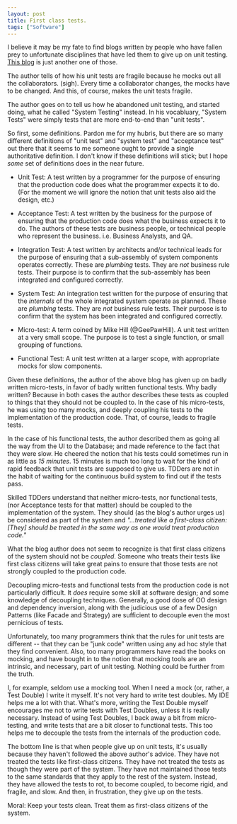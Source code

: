 ```yaml
---
layout: post
title: First class tests.
tags: ["Software"]
---
```

I believe it may be my fate to find blogs written by people who have fallen prey to unfortunate disciplines that have led them to give up on unit testing.  [This blog](https://techbeacon.com/1-unit-testing-best-practice-stop-doing-it) is just another one of those.

The author tells of how his unit tests are fragile because he mocks out all the collaborators.  (sigh).  Every time a collaborator changes, the mocks have to be changed.  And this, of course, makes the unit tests fragile.

The author goes on to tell us how he abandoned unit testing, and started doing, what he called "System Testing" instead.  In his vocabluary, "System Tests" were simply tests that are more end-to-end than "unit tests".

So first, some definitions.  Pardon me for my hubris, but there are so many different definitions of "unit test" and "system test" and "acceptance test" out there that it seems to me someone ought to provide a single authoritative definition.  I don't know if these definitions will stick; but I hope _some_ set of definitions does in the near future.

* Unit Test: A test written by a programmer for the purpose of ensuring that the production code does what the programmer expects it to do. (For the moment we will ignore the notion that unit tests also aid the design, etc.)

* Acceptance Test: A test written by the business for the purpose of ensuring that the production code does what the business expects it to do.  The authors of these tests are business people, or technical people who represent the business.  i.e. Business Analysts, and QA. 

* Integration Test: A test written by architects and/or technical leads for the purpose of ensuring that a sub-assembly of system components operates correctly.  These are _plumbing_ tests.  They are _not_ business rule tests.  Their purpose is to confirm that the sub-assembly has been integrated and configured correctly.

* System Test: An integration test written for the purpose of ensuring that the _internals_ of the whole integrated system operate as planned.  These are _plumbing_ tests.  They are _not_ business rule tests.  Their purpose is to confirm that the system has been integrated and configured correctly.

* Micro-test: A term coined by Mike Hill (@GeePawHill).  A unit test written at a very small scope.  The purpose is to test a single function, or small grouping of functions.

* Functional Test: A unit test written at a larger scope, with appropriate mocks for slow components.  

Given these definitions, the author of the above blog has given up on badly written micro-tests, in favor of badly written functional tests. Why badly written?  Because in both cases the author describes these tests as coupled to things that they should not be coupled to.  In the case of his micro-tests, he was using too many mocks, and deeply coupling his tests to the implementation of the production code.  That, of course, leads to fragile tests.  

In the case of his functional tests, the author described them as going all the way from the UI to the Database; and made reference to the fact that they were slow.  He cheered the notion that his tests could sometimes run in as little as _15 minutes_.  15 minutes is much too long to wait for the kind of rapid feedback that unit tests are supposed to give us.  TDDers are not in the habit of waiting for the continuous build system to find out if the tests pass.

Skilled TDDers understand that neither micro-tests, nor functional tests, (nor Acceptance tests for that matter) should be coupled to the implementation of the system.  They should (as the blog's author urges us) be considered as part of the system and _"...treated like a first-class citizen: [They] should be treated in the same way as one would treat production code."_

What the blog author does not seem to recognize is that first class citizens of the system should not be _coupled_.  Someone who treats their tests like first class citizens will take great pains to ensure that those tests are not strongly coupled to the production code.

Decoupling micro-tests and functional tests from the production code is not particularly difficult.  It _does_ require some skill at software design; and some knowledge of decoupling techniques.  Generally, a good dose of OO design and dependency inversion, along with the judicious use of a few Design Patterns (like Facade and Strategy) are sufficient to decouple even the most pernicious of tests. 

Unfortunately, too many programmers think that the rules for unit tests are different -- that they can be "junk code" written using any ad hoc style that they find convenient.  Also, too many programmers have read the books on mocking, and have bought in to the notion that mocking tools are an intrinsic, and necessary, part of unit testing.  Nothing could be further from the truth.

I, for example, seldom use a mocking tool.  When I need a mock (or, rather, a Test Double) I write it myself.  It's not very hard to write test doubles.  My IDE helps me a lot with that.  What's more, writing the Test Double myself encourages me not to write tests with Test Doubles, unless it is really necessary.  Instead of using Test Doubles, I back away a bit from micro-testing, and write tests that are a bit closer to functional tests.  This too helps me to decouple the tests from the internals of the production code.

The bottom line is that when people give up on unit tests, it's usually because they haven't followed the above author's advice.  They have not treated the tests like first-class citizens.  They have not treated the tests as though they were part of the system.  They have not maintained those tests to the same standards that they apply to the rest of the system.  Instead, they have allowed the tests to rot, to become coupled, to become rigid, and fragile, and slow.  And then, in frustration, they give up on the tests.  

Moral:  Keep your tests clean.  Treat them as first-class citizens of the system.  




 

